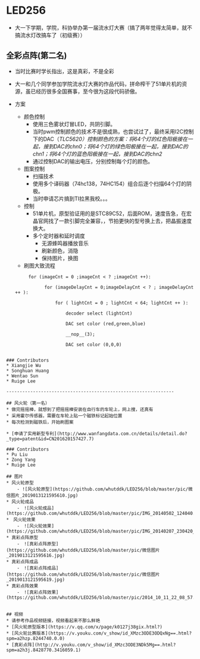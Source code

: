 # LED256

* 大一下学期，学院，科协举办第一届流水灯大赛（搞了两年觉得太简单，就不搞流水灯改搞车了（初级赛））

## 全彩点阵(第二名)
* 当时比赛时学长指出，这是真彩，不是全彩

* 大一和几个同学参加学院流水灯大赛的作品代码，拼命榨干了51单片机的资源，虽已经历很多全国赛事，至今很为这段代码骄傲。
* 方案
    - 颜色控制
        + 使用三色雾状灯冒LED，共阴引脚。
        + 当时pwm控制颜色的技术不是很成熟，也尝试过了，最终采用I2C控制下的DAC（***TLC5620）***控制颜色的方案：将64个灯的红色阳极接在一起，接到DAC的*chn0*；将64个灯的绿色阳极接在一起，接到DAC的*chn1*；将64个灯的蓝色阳极接在一起，接到DAC的*chn2*
        + 通过控制DAC的输出电压，分别控制每个灯的颜色。
    - 图案控制
        + 扫描技术
        + 使用多个译码器（74hc138，74HC154）组合后逐个扫描64个灯的阴极。
        + 当时申请芯片搞到TI拉黑我校。。。
    - 控制
        + 51单片机，原型验证用的是STC89C52，后面ROM，速度告急，在宏晶官网找了一款引脚完全兼容，，节拍更快的型号换上去，把晶振速度换大。
        + 多个定时器和延时调度
            * 无源蜂鸣器播放音乐
            * 刷新颜色，消隐
            * 保持图片，换图
    - 刷图大致流程
    ```
         for (imageCnt = 0 ;imageCnt < ? ;imageCnt ++):
         
               for (imageDelayCnt = 0;imageDelayCnt < ? ; imageDelayCnt ++ ):
               
                   for ( lightCnt = 0 ; lightCnt < 64; lightCnt ++ ):   
                   
                       decoder select (lightCnt)
                       
                       DAC set color (red,green,blue)
                       
                       __nop__(3);
                       
                       DAC set color (0,0,0)
```     

### Contributors
* Xiangjie Wu
* Songhuan Huang
* Wentao Sun
* Ruige Lee

---------------------------------------------------------------

## 风火轮（第一名）
* 做完摇摇棒，就想到了把摇摇棒安装在自行车的车轮上，网上搜，还真有
* 采用霍尔传感器，需要在车轮上贴一个磁铁标记起始位置
* 每次检测到磁铁后，开始刷图案

* [申请了实用新型专利](http://www.wanfangdata.com.cn/details/detail.do?_type=patent&id=CN201620157427.7)

### Contributors
* Pu Liu
* Zong Yang
* Ruige Lee

## 图片
* 风火轮原型
    - ![风火轮原型](https://github.com/whutddk/LED256/blob/master/pic/微信图片_2019013121595610.jpg)
* 风火轮成品
    -　![风火轮成品](https://github.com/whutddk/LED256/blob/master/pic/IMG_20140502_124040.jpg)
*　风火轮效果
    -　![风火轮效果](https://github.com/whutddk/LED256/blob/master/pic/IMG_20140207_230420_SHOT2SHOT20.jpg)
* 真彩点阵原型
    -　![真彩点阵原型](https://github.com/whutddk/LED256/blob/master/pic/微信图片_2019013121595616.jpg)
* 真彩点阵成品
    -　![真彩点阵成品](https://github.com/whutddk/LED256/blob/master/pic/微信图片_2019013121595619.jpg)
* 真彩点阵效果
    -　![真彩点阵效果](https://github.com/whutddk/LED256/blob/master/pic/2014_10_11_22_08_57.jpg)


## 视频
* 请参考作品视频链接，视频看起来不那么鲜艳
* [风火轮原型版本](https://v.qq.com/x/page/k0127j38gix.html?)
* [风火轮比赛版本](https://v.youku.com/v_show/id_XMzc3ODE3ODQxNg==.html?spm=a2hzp.8244740.0.0)
* [真彩点阵](http://v.youku.com/v_show/id_XMzc3ODE3NDk5Mg==.html?spm=a2h3j.8428770.3416059.1)



